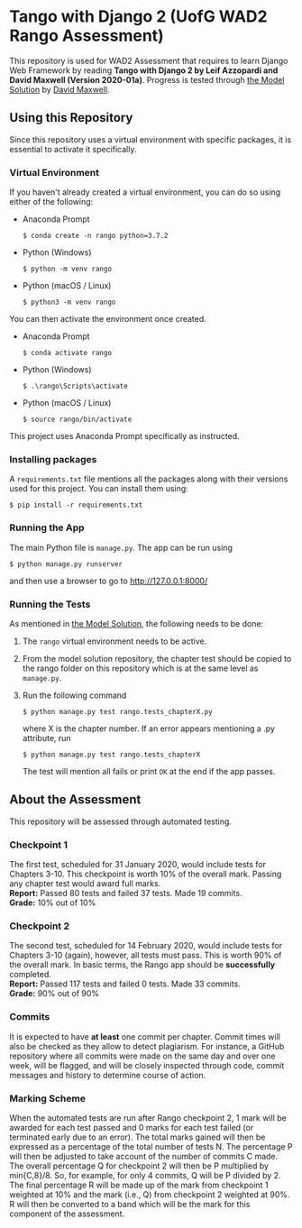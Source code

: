 # Tango with Django 2 (UofG WAD2 Rango Assessment)

This repository is used for WAD2 Assessment that requires to learn Django Web Framework by reading **Tango with Django 2 by Leif Azzopardi and David Maxwell (Version 2020-01a)**.
Progress is tested through [the Model Solution](https://github.com/maxwelld90/tango_with_django_2_code) by [David Maxwell](https://github.com/maxwelld90).

## Using this Repository
Since this repository uses a virtual environment with specific packages, it is essential to activate it specifically.

### Virtual Environment
If you haven't already created a virtual environment, you can do so using either of the following:
* Anaconda Prompt

    `$ conda create -n rango python=3.7.2`

* Python (Windows)

    `$ python -m venv rango`

* Python (macOS / Linux)

    `$ python3 -m venv rango`


You can then activate the environment once created.
* Anaconda Prompt

    `$ conda activate rango`

* Python (Windows)

     `$ .\rango\Scripts\activate`

* Python (macOS / Linux)

     `$ source rango/bin/activate`


This project uses Anaconda Prompt specifically as instructed.

### Installing packages
A `requirements.txt` file mentions all the packages along with their versions used for this project. You can install them using:

`$ pip install -r requirements.txt`


### Running the App
The main Python file is `manage.py`. The app can be run using

`$ python manage.py runserver`

and then use a browser to go to http://127.0.0.1:8000/


### Running the Tests
As mentioned in [the Model Solution](https://github.com/maxwelld90/tango_with_django_2_code/tree/master/progress_tests), the following needs to be done:
1. The `rango` virtual environment needs to be active.
2. From the model solution repository, the chapter test should be copied to the rango folder on this repository which is at the same level as `manage.py`.
3. Run the following command

    `$ python manage.py test rango.tests_chapterX.py`

    where X is the chapter number. If an error appears mentioning a .py attribute, run

    `$ python manage.py test rango.tests_chapterX`

    The test will mention all fails or print `OK` at the end if the app passes.



## About the Assessment
This repository will be assessed through automated testing.

### Checkpoint 1
The first test, scheduled for 31 January 2020, would include tests for Chapters 3-10. This checkpoint is worth 10% of the overall mark. Passing any chapter test would award full marks.
<br />
**Report:** Passed 80 tests and failed 37 tests. Made 19 commits. <br />
**Grade:** 10% out of 10%

### Checkpoint 2
The second test, scheduled for 14 February 2020, would include tests for Chapters 3-10 (again), however, all tests must pass. This is worth 90% of the overall mark. In basic terms, the Rango app should be **successfully** completed.
<br />
**Report:** Passed 117 tests and failed 0 tests. Made 33 commits. <br />
**Grade:** 90% out of 90%

### Commits
It is expected to have **at least** one commit per chapter. Commit times will also be checked as they allow to detect plagiarism. For instance, a GitHub repository where all commits were
made on the same day and over one week, will be flagged, and will be closely inspected through code, commit messages and history to determine course of action.

### Marking Scheme
When the automated tests are run after Rango checkpoint 2, 1 mark will be awarded for each test passed and 0 marks for each test failed (or terminated early due to an error). The total
marks gained will then be expressed as a percentage of the total number of tests N. The percentage P will then be adjusted to take account of the number of commits C made. The overall percentage Q for checkpoint 2 will then be P multiplied by min{C,8}/8. So, for example, for only 4 commits, Q will be P divided by 2.
The final percentage R will be made up of the mark from checkpoint 1 weighted at 10% and the mark (i.e., Q) from checkpoint 2 weighted at 90%. R will then be converted to a band which will be the mark for this component of the assessment.
